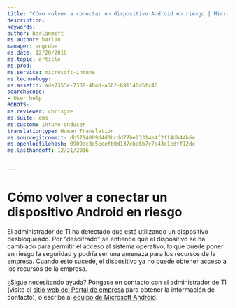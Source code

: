 ```yaml
---
title: "Cómo volver a conectar un dispositivo Android en riesgo | Microsoft Docs"
description: 
keywords: 
author: barlanmsft
ms.author: barlan
manager: angrobe
ms.date: 12/20/2016
ms.topic: article
ms.prod: 
ms.service: microsoft-intune
ms.technology: 
ms.assetid: ade7353e-7338-484d-a50f-b91146d5fc46
searchScope:
- User help
ROBOTS: 
ms.reviewer: chrisgre
ms.suite: ems
ms.custom: intune-enduser
translationtype: Human Translation
ms.sourcegitcommit: db5714009d4d0bcdd77be23314e4f2ff4db44b6e
ms.openlocfilehash: 0909ac3e5eeefb0d137cba6b7c7c43e1cdff12dc
ms.lasthandoff: 12/21/2016


---
```


# <a name="how-to-reconnect-a-compromised-android-device"></a>Cómo volver a conectar un dispositivo Android en riesgo

El administrador de TI ha detectado que está utilizando un dispositivo desbloqueado. Por "descifrado" se entiende que el dispositivo se ha cambiado para permitir el acceso al sistema operativo, lo que puede poner en riesgo la seguridad y podría ser una amenaza para los recursos de la empresa. Cuando esto sucede, el dispositivo ya no puede obtener acceso a los recursos de la empresa.

¿Sigue necesitando ayuda? Póngase en contacto con el administrador de TI (visite el [sitio web del Portal de empresa](http://portal.manage.microsoft.com) para obtener la información de contacto), o escriba al [equipo de Microsoft Android](mailto:wintunedroidfbk@microsoft.com).

